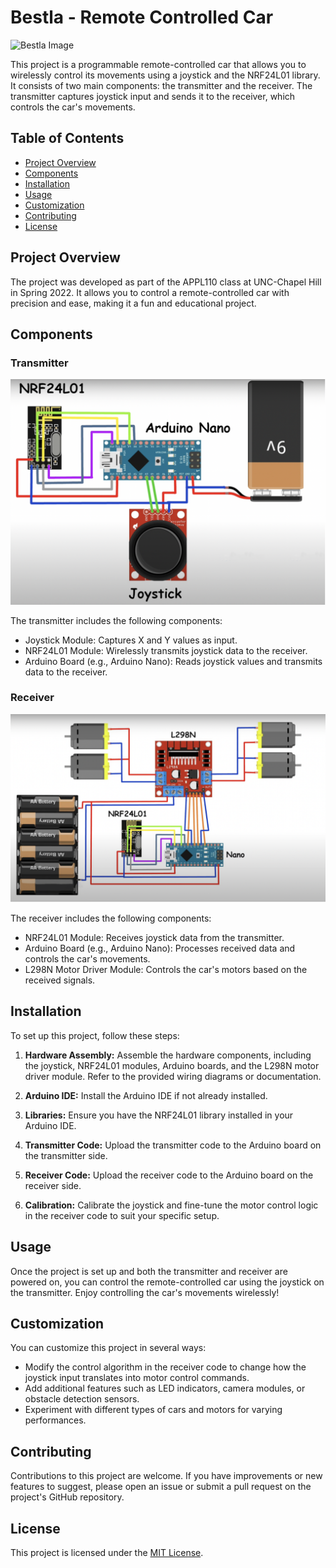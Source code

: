 
# Bestla - Remote Controlled Car

![Bestla Image](https://github.com/yuvrajjain2003/bestla/blob/main/images/Bestla.png)

This project is a programmable remote-controlled car that allows you to wirelessly control its movements using a joystick and the NRF24L01 library. It consists of two main components: the transmitter and the receiver. The transmitter captures joystick input and sends it to the receiver, which controls the car's movements.

## Table of Contents

- [Project Overview](#project-overview)
- [Components](#components)
- [Installation](#installation)
- [Usage](#usage)
- [Customization](#customization)
- [Contributing](#contributing)
- [License](#license)

## Project Overview

The project was developed as part of the APPL110 class at UNC-Chapel Hill in Spring 2022. It allows you to control a remote-controlled car with precision and ease, making it a fun and educational project.

## Components

### Transmitter

![Transmitter Image](https://github.com/yuvrajjain2003/bestla/blob/main/images/Transmitter.png)

The transmitter includes the following components:

- Joystick Module: Captures X and Y values as input.
- NRF24L01 Module: Wirelessly transmits joystick data to the receiver.
- Arduino Board (e.g., Arduino Nano): Reads joystick values and transmits data to the receiver.

### Receiver

![Receiver Image](https://github.com/yuvrajjain2003/bestla/blob/main/images/Receiver.png)

The receiver includes the following components:

- NRF24L01 Module: Receives joystick data from the transmitter.
- Arduino Board (e.g., Arduino Nano): Processes received data and controls the car's movements.
- L298N Motor Driver Module: Controls the car's motors based on the received signals.

## Installation

To set up this project, follow these steps:

1. **Hardware Assembly:** Assemble the hardware components, including the joystick, NRF24L01 modules, Arduino boards, and the L298N motor driver module. Refer to the provided wiring diagrams or documentation.

2. **Arduino IDE:** Install the Arduino IDE if not already installed.

3. **Libraries:** Ensure you have the NRF24L01 library installed in your Arduino IDE.

4. **Transmitter Code:** Upload the transmitter code to the Arduino board on the transmitter side.

5. **Receiver Code:** Upload the receiver code to the Arduino board on the receiver side.

6. **Calibration:** Calibrate the joystick and fine-tune the motor control logic in the receiver code to suit your specific setup.

## Usage

Once the project is set up and both the transmitter and receiver are powered on, you can control the remote-controlled car using the joystick on the transmitter. Enjoy controlling the car's movements wirelessly!

## Customization

You can customize this project in several ways:

- Modify the control algorithm in the receiver code to change how the joystick input translates into motor control commands.
- Add additional features such as LED indicators, camera modules, or obstacle detection sensors.
- Experiment with different types of cars and motors for varying performances.

## Contributing

Contributions to this project are welcome. If you have improvements or new features to suggest, please open an issue or submit a pull request on the project's GitHub repository.

## License

This project is licensed under the [MIT License](LICENSE.md).

